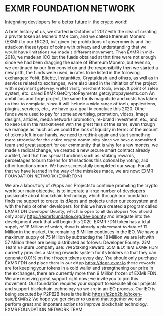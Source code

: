 # EXMR FOUNDATION NETWORK
Integrating developers for a better future in the crypto world!


A brief history of us, we started in October of 2017
with the idea of creating a private token as Monero
XMR coin, and we called Ethereum Monero (EXMR)
to our ERC20, but given the prohibitions of
governments and the attack on these types of coins
with privacy and understanding that we would have
limitations we made a different movement.
Then EXMR in mid-2018, we made an ICO but the
funds obtained at that time were not enough
since we had been dragging the name of
Ethereum Monero, but even so, we continued
by our firm conviction and the responsibility
then we started a new path, the funds were
used, in rates to be listed in the following
exchanges: Yobit, Bitebtc, Instanbitex,
Cryptaldash, and others, as well as in services
related to exchanges, were also used in the
initiation of the project with a payment
gateway, wallet vault, merchant tools, swap, & point of sales system, etc.
called EXMR GetCryptoPayments getcryptopayments.com
An ambitious and large project, the same for its magnitude and costs has
taken us time to complete, since it will include a wide range of tools,
applications, plugins, services, etc., we have as a goal to conclude this 2020.
Other funds were used to pay for some advertising, promotion, videos,
image designs, articles, media networks promotion, re-brand investment,
etc., and to keep us in the market even with the great falls of the same, even
though we manage as much as we could the lack of liquidity in terms of the
amount of tokens left in our hands, we need to rethink again and start
something more attractive for the entire crypto community since we have a
committed team and great support for our community, that is why for a few
months, we made a radical change, we created a new secure smart contract
already audited, and that has special functions such as: staking rewards,
percentages to burn tokens for transactions this optional by voting, and
other functions more. We have successfully completed our swap.
For all that we have learned in the way of the mistakes made, we are now:
EXMR FOUNDATION NETWORK (EXMR FDN)

We are a laboratory of dApps and Projects to continue promoting the crypto
world our main objective, is to integrate a large number of developers
passionate about blockchain technology, which through our foundation
finds the support to create its dApps and projects under our ecosystem and
with the help of other developers, for this we have created a program
called EXMR FDN Developer Bounty, which is open to all developers
You should only apply https://exmrfoundation.org/dev-bounty and
integrate into the development work that will begin this 2020.
EXMR FDN token has a total supply of
18 Million of which, there is already a
placement to date of 10 Million in the
market, the remaining 8 Million continues
in the IEO. We have a maximum supply of
75 Million by subtracting the 18 Million we
are left with 57 Million these are being
distributed as follows:
Developer Bounty: 25M
Team & Future Company use: 7M
Staking Reward: 25M
IEO: 18M
EXMR FDN currently provides a staking rewards system for its holders so
that they can generate 0.01% on their frozen tokens every day.
You should only purchase EXMR FDN and place them in our dApp
https://dapp.exmr.io these rewards are for keeping your tokens in a cold
wallet and strengthening our price in the exchanges, there are currently
more than 9 Million frozen of EXMR FDN.
We are receiving great support right now; we invite you to join this
movement.
Our foundation requires your support to execute all our projects and
support blockchain technology so we are in an IEO process.
Our IEO is being executed by P2PB2B here is the link:
https://p2pb2b.io/token-sale/EXMR/2
We hope you get closer to us and that together we can perform great and
important actions to improve blockchain technology.
EXMR FOUNDATION NETWORK TEAM
